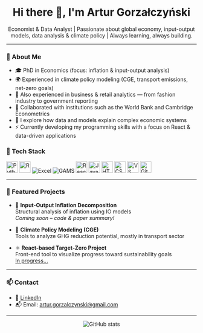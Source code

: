 <h1 align="center">Hi there 👋, I'm Artur Gorzałczyński</h1>

<p align="center">
  Economist & Data Analyst | Passionate about global economy, input-output models, data analysis & climate policy |  
  Always learning, always building.
</p>

---

### 🧠 About Me

- 🎓 PhD in Economics (focus: inflation & input-output analysis)  
- 🌍 Experienced in climate policy modeling (CGE, transport emissions, net-zero goals)  
- 🛒 Also experienced in business & retail analytics — from fashion industry to government reporting
- 🤝 Collaborated with institutions such as the World Bank and Cambridge Econometrics
- 🧪 I explore how data and models explain complex economic systems  
- ⚡ Currently developing my programming skills with a focus on React & data-driven applications


### 🔧 Tech Stack

<p align="left">
  <img src="https://cdn.jsdelivr.net/gh/devicons/devicon/icons/python/python-original.svg" height="30" alt="Python" />
  <img src="https://cdn.jsdelivr.net/gh/devicons/devicon/icons/r/r-original.svg" height="30" alt="R" />
  <img src="https://img.icons8.com/color/30/microsoft-excel-2019.png" alt="Excel" />
  <img src="https://www.gams.com/img/gams_logo.svg" alt="GAMS" />
  <img src="https://cdn.jsdelivr.net/gh/devicons/devicon/icons/react/react-original.svg" height="30" alt="React" />
  <img src="https://cdn.jsdelivr.net/gh/devicons/devicon/icons/javascript/javascript-original.svg" height="30" alt="JavaScript" />
  <img src="https://cdn.jsdelivr.net/gh/devicons/devicon/icons/html5/html5-original.svg" height="30" alt="HTML" />
  <img src="https://cdn.jsdelivr.net/gh/devicons/devicon/icons/css3/css3-original.svg" height="30" alt="CSS" />
  <img src="https://cdn.jsdelivr.net/gh/devicons/devicon/icons/vscode/vscode-original.svg" height="30" alt="VS Code" />
  <img src="https://cdn.jsdelivr.net/gh/devicons/devicon/icons/git/git-original.svg" height="30" alt="Git" />
 
</p>

---

### 📌 Featured Projects

- 🔬 **Input-Output Inflation Decomposition**  
  Structural analysis of inflation using IO models  
  *Coming soon – code & paper summary!*

- 🧮 **Climate Policy Modeling (CGE)**  
  Tools to analyze GHG reduction potential, mostly in transport sector

- ⚛️ **React-based Target-Zero Project**  
  Front-end tool to visualize progress toward sustainability goals  
  [In progress...](https://Gorzal91.github.io/target-zero)

---

### 📫 Contact

- 💼 [LinkedIn](https://www.linkedin.com/in/agorzalczynski)  
- 📬 Email: artur.gorzalczynski@gmail.com
  
---

<p align="center">
  <img src="https://github-readme-stats.vercel.app/api?username=Gorzal91&show_icons=true&theme=default" alt="GitHub stats" />
</p>
